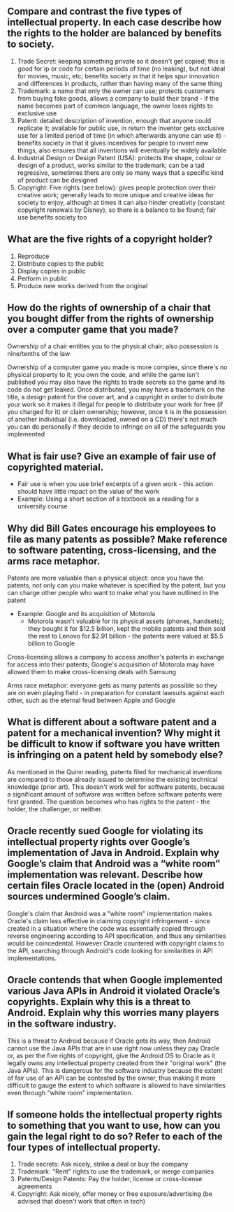 ## Compare and contrast the five types of intellectual property. In each case describe how the rights to the holder are balanced by benefits to society.

1. Trade Secret: keeping something private so it doesn't get copied; this is good for ip or code for certain periods of time (no leaking), but not ideal for movies, music, etc; benefits society in that it helps spur innovation and differences in products, rather than having many of the same thing
2. Trademark: a name that only the owner can use; protects customers from buying fake goods, allows a company to build their brand - if the name becomes part of common language, the owner loses rights to exclusive use
3. Patent: detailed description of invention, enough that anyone could replicate it; available for public use, in return the inventor gets exclusive use for a limited period of time (in which afterwards anyone can use it) - benefits society in that it gives incentives for people to invent new things, also ensures that all inventions will eventually be widely available
4. Industrial Design or Design Patent (USA): protects the shape, colour or design of a product, works similar to the trademark; can be a tad regressive, sometimes there are only so many ways that a specific kind of product can be designed
5. Copyright: Five rights (see below): gives people protection over their creative work; generally leads to more unique and creative ideas for society to enjoy, although at times it can also hinder creativity (constant copyright renewals by Disney), so there is a balance to be found; fair use benefits society too

## What are the five rights of a copyright holder?

1. Reproduce
2. Distribute copies to the public
3. Display copies in public
4. Perform in public
5. Produce new works derived from the original

## How do the rights of ownership of a chair that you bought differ from the rights of ownership over a computer game that you made? 

Ownership of a chair entitles you to the physical chair; also possession is nine/tenths of the law

Ownership of a computer game you made is more complex, since there's no physical property to it; you own the code, and while the game isn't published you may also have the rights to trade secrets so the game and its code do not get leaked.
Once distributed, you may have a trademark on the title, a design patent for the cover art, and a copyright in order to distribute your work so it makes it illegal for people to distribute your work for free (if you charged for it) or claim ownership; however, once it is in the possession of another individual (i.e. downloaded, owned on a CD) there's not much you can do personally if they decide to infringe on all of the safeguards you implemented

## What is fair use? Give an example of fair use of copyrighted material. 

- Fair use is when you use brief excerpts of a given work - this action should have little impact on the value of the work
- Example: Using a short section of a textbook as a reading for a university course

## Why did Bill Gates encourage his employees to file as many patents as possible? Make reference to software patenting, cross-licensing, and the arms race metaphor.

Patents are more valuable than a physical object: once you have the patents, not only can you make whatever is specified by the patent, but you can charge other people who want to make what you have outlined in the patent
- Example: Google and its acquisition of Motorola
  - Motorola wasn't valuable for its physical assets (phones, handsets); they bought it for $12.5 billion, kept the mobile patents and then sold the rest to Lenovo for $2.91 billion - the patents were valued at $5.5 billion to Google

Cross-licensing allows a company to access another's patents in exchange for access into their patents; Google's acquisition of Motorola may have allowed them to make cross-licensing deals with Samsung

Arms race metaphor: everyone gets as many patents as possible so they are on even playing field - in preparation for constant lawsuits against each other, such as the eternal feud between Apple and Google

## What is different about a software patent and a patent for a mechanical invention? Why might it be difficult to know if software you have written is infringing on a patent held by somebody else?

As mentioned in the Quinn reading, patents filed for mechanical inventions are compared to those already issued to determine the existing technical knowledge (prior art). This doesn't work well for software patents, because a significant amount of software was written before software patents were first granted. The question becomes who has rights to the patent - the holder, the challenger, or neither.

## Oracle recently sued Google for violating its intellectual property rights over Google’s implementation of Java in Android. Explain why Google’s claim that Android was a “white room” implementation was relevant. Describe how certain files Oracle located in the (open) Android sources undermined Google’s claim. 

Google's claim that Android was a "white room" implementation makes Oracle's claim less effective in claiming copyright infringement - since created in a situation where the code was essentially copied through reverse engineering according to API specification, and thus any similarities would be coincedental. However Oracle countered with copyright claims to the API, searching through Android's code looking for similarities in API implementations.

## Oracle contends that when Google implemented various Java APIs in Android it violated Oracle’s copyrights. Explain why this is a threat to Android. Explain why this worries many players in the software industry.

This is a threat to Android because if Oracle gets its way, then Android cannot use the Java APIs that are in use right now unless they pay Oracle or, as per the five rights of copyright, give the Android OS to Oracle as it legally owns any intellectual property created from their "original work" (the Java APIs). This is dangerous for the software industry because the extent of fair use of an API can be contested by the owner, thus making it more difficult to gauge the extent to which software is allowed to have similarities even through "white room" implementation.

## If someone holds the intellectual property rights to something that you want to use, how can you gain the legal right to do so? Refer to each of the four types of intellectual property.

1. Trade secrets: Ask nicely, strike a deal or buy the company
2. Trademark: "Rent" rights to use the trademark, or merge companies
3. Patents/Design Patents: Pay the holder, license or cross-license agreements
4. Copyright: Ask nicely, offer money or free esposure/advertising (be advised that doesn't work that often in tech)
